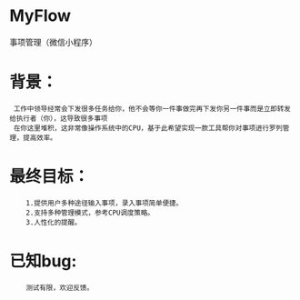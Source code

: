 # MyFlow
事项管理（微信小程序）

# 背景：
     工作中领导经常会下发很多任务给你，他不会等你一件事做完再下发你另一件事而是立即转发给执行者（你），这导致很多事项
     在你这里堆积，这非常像操作系统中的CPU，基于此希望实现一款工具帮你对事项进行罗列管理，提高效率。

# 最终目标：
        1.提供用户多种途径输入事项，录入事项简单便捷。
        2.支持多种管理模式，参考CPU调度策略。
        3.人性化的提醒。
        
# 已知bug:
        测试有限，欢迎反馈。
